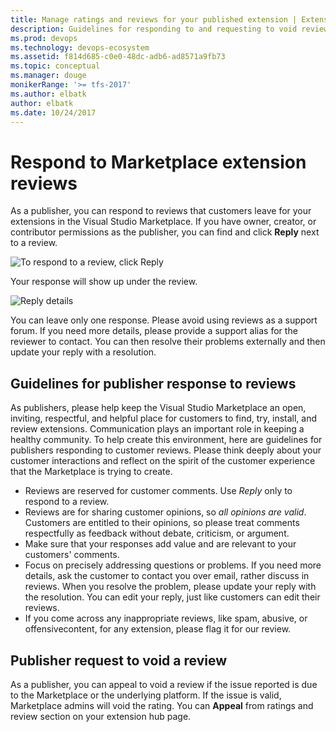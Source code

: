 ```yaml
---
title: Manage ratings and reviews for your published extension | Extensions for VSTS
description: Guidelines for responding to and requesting to void reviews for a published extension in the VSTS Marketplace.
ms.prod: devops
ms.technology: devops-ecosystem
ms.assetid: f814d685-c0e0-48dc-adb6-ad8571a9fb73
ms.topic: conceptual
ms.manager: douge
monikerRange: '>= tfs-2017'
ms.author: elbatk
author: elbatk
ms.date: 10/24/2017
---
```


# Respond to Marketplace extension reviews

As a publisher, you can respond to reviews that customers leave for your extensions in the Visual Studio Marketplace. If you have owner, creator, or 
contributor permissions as the publisher, you can find and click **Reply** next to a review.

<img alt="To respond to a review, click Reply" src="../../marketplace/_img/rating-and-review/review-reply1.png" align="middle"/><br>

Your response will show up under the review. 

<img alt="Reply details" src="../../marketplace/_img/rating-and-review/review-reply2.png" align="middle"/><br>

You can leave only one response. Please avoid using reviews as a support forum. If you need more details, please provide a support alias for the reviewer to 
contact. You can then resolve their problems externally and then update your reply with a resolution.

## Guidelines for publisher response to reviews

As publishers, please help keep the Visual Studio Marketplace an open, inviting, respectful, and helpful place for customers to find, try, install, 
and review extensions. Communication plays an important role in keeping a healthy community. To help create this environment, here are guidelines for 
publishers responding to customer reviews. Please think deeply about your customer interactions and reflect on the spirit of the customer experience 
that the Marketplace is trying to create.

* Reviews are reserved for customer comments. Use *Reply* only to respond to a review. 
* Reviews are for sharing customer opinions, so *all opinions are valid*. Customers are entitled to their opinions, so please treat comments respectfully
as feedback without debate, criticism, or argument.
* Make sure that your responses add value and are relevant to your customers' comments.
* Focus on precisely addressing questions or problems. If you need more details, ask the customer to contact you over email, rather discuss in reviews. When you 
resolve the problem, please update your reply with the resolution. You can edit your reply, just like customers can edit their reviews.
* If you come across any inappropriate reviews, like spam, abusive, or offensivecontent, for any extension, please flag it for our review.

## Publisher request to void a review

As a publisher, you can appeal to void a review if the issue reported is due to the Marketplace or the underlying platform. If the issue is valid, Marketplace admins will void the rating. You can **Appeal** from ratings and review section on your extension hub page.  
